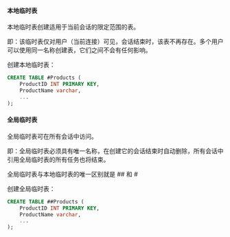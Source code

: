 #### 本地临时表

本地临时表创建适用于当前会话的限定范围的表。

即：该临时表仅对用户（当前连接）可见，会话结束时，该表不再存在。多个用户可以使用同一名称创建表，它们之间不会有任何影响。

创建本地临时表：

```sql
CREATE TABLE #Products (
    ProductID INT PRIMARY KEY,
    ProductName varchar,
    ...
);
```

#### 全局临时表

全局临时表可在所有会话中访问。

即：全局临时表必须具有唯一名称，在创建它的会话结束时自动删除，所有会话中引用全局临时表的所有任务也将结束。

全局临时表与本地临时表的唯一区别就是 ## 和 #

创建全局临时表：

```sql
CREATE TABLE ##Products (
    ProductID INT PRIMARY KEY,
    ProductName varchar,
    ...
);
```

